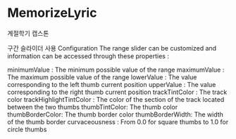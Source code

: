 # MemorizeLyric
계절학기 캡스톤


구간 슬라이더 사용
Configuration
The range slider can be customized and information can be accessed through these properties :

minimumValue : The minimum possible value of the range
maximumValue : The maximum possible value of the range
lowerValue : The value corresponding to the left thumb current position
upperValue : The value corresponding to the right thumb current position
trackTintColor : The track color
trackHighlightTintColor : The color of the section of the track located between the two thumbs
thumbTintColor: The thumb color
thumbBorderColor: The thumb border color
thumbBorderWidth: The width of the thumb border
curvaceousness : From 0.0 for square thumbs to 1.0 for circle thumbs
